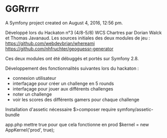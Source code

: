 GGRrrrr
=======

A Symfony project created on August 4, 2016, 12:56 pm.

Développé lors du Hackaton n°3 (4/8-5/8) WCS Chartres par Dorian Walck et Thomas Javanaud.
Les sources initiales des deux modules de jeu :
https://github.com/webdevbrian/whereami
https://github.com/nhfruchter/geoguessr-generator

Ces deux modules ont été débuggés et portés sur Symfony 2.8.

Développement des fonctionnalités suivantes lors du hackaton :
- connexion utilisateur
- interfaçage pour créer un challenge en 5 rounds
- interfaçage pour jouer aux différents challenges
- noter un challenge
- voir les scores des différents gamers pour chaque challenge

Installation d'assetic nécessaire
$>composer require symfony/assetic-bundle


app.php mettre true pour que cela fonctionne en prod
$kernel = new AppKernel('prod', true);